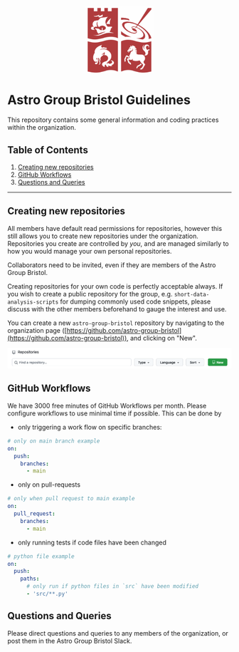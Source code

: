 <p align="center">
  <img width="30%" alt="BRImage" src="assets/astro-group-bristol.png">
</p>

# Astro Group Bristol Guidelines

This repository contains some general information and coding practices within the organization.

<!--BEGIN TOC-->
## Table of Contents
1. [Creating new repositories](#creating-new-repositories)
2. [GitHub Workflows](#github-workflows)
3. [Questions and Queries](#questions-and-queries)

<!--END TOC-->

<hr/>

## Creating new repositories <a id="toc-tag-mdtoc" name="creating-new-repositories"></a>

All members have default read permissions for repositories, however this still allows you to create new repositories under the organization. Repositories you create are controlled by *you*, and are managed similarly to how you would manage your own personal repositories.

Collaborators need to be invited, even if they are members of the Astro Group Bristol. 

Creating repositories for your own code is perfectly acceptable always. If you wish to create a public repository for the group, e.g. `short-data-analysis-scripts` for dumping commonly used code snippets, please discuss with the other members beforehand to gauge the interest and use.

You can create a new `astro-group-bristol` repository by navigating to the organization page ([https://github.com/astro-group-bristol](https://github.com/astro-group-bristol)), and clicking on "New".

![create-new-repo](assets/create-new-repo.png)

## GitHub Workflows <a id="toc-tag-mdtoc" name="github-workflows"></a>

We have 3000 free minutes of GitHub Workflows per month. Please configure workflows to use minimal time if possible. This can be done by 

- only triggering a work flow on specific branches:

```yaml
# only on main branch example
on:
  push:
    branches:
      - main
```

- only on pull-requests

```yaml
# only when pull request to main example
on:
  pull_request:
    branches:
      - main
```

- only running tests if code files have been changed

```yaml
# python file example
on:
  push:
    paths:
      # only run if python files in `src` have been modified
      - 'src/**.py'
```

## Questions and Queries <a id="toc-tag-mdtoc" name="questions-and-queries"></a>

Please direct questions and queries to any members of the organization, or post them in the Astro Group Bristol Slack.